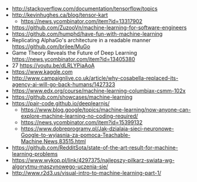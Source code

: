 - http://stackoverflow.com/documentation/tensorflow/topics
- http://kevinhughes.ca/blog/tensor-kart
  - https://news.ycombinator.com/item?id=13317902
- https://github.com/ZuzooVn/machine-learning-for-software-engineers
- https://github.com/humphd/have-fun-with-machine-learning
- Replicating AlphaGo's architecture in a readable manner https://github.com/brilee/MuGo
- Game Theory Reveals the Future of Deep Learning https://news.ycombinator.com/item?id=13405380
- 27 https://youtu.be/dLRLYPiaAoA
- https://www.kaggle.com
- http://www.campaignlive.co.uk/article/why-cosabella-replaced-its-agency-ai-will-go-back-humans/1427323
- https://www.edx.org/course/machine-learning-columbiax-csmm-102x
- https://github.com/showcases/machine-learning
- https://pair-code.github.io/deeplearnjs/
  - https://www.blog.google/topics/machine-learning/now-anyone-can-explore-machine-learning-no-coding-required/
  - https://news.ycombinator.com/item?id=15399132
  - https://www.dobreprogramy.pl/Jak-dzialaja-sieci-neuronowe-Google-to-wyjasnia-za-pomoca-Teachable-Machine,News,83515.html
- https://github.com/RedditSota/state-of-the-art-result-for-machine-learning-problems
- https://www.wykop.pl/link/4297375/najlepszy-pilkarz-swiata-wg-algorytmu-maszynowego-uczenia-sie/
- http://www.r2d3.us/visual-intro-to-machine-learning-part-1/
